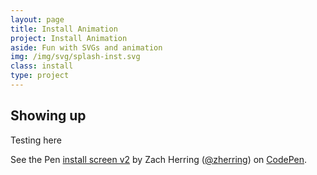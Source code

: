 ```yaml
---
layout: page
title: Install Animation
project: Install Animation
aside: Fun with SVGs and animation
img: /img/svg/splash-inst.svg
class: install
type: project
---
```


## Showing up

Testing here

<div markup="0" class="wide codepen">
    <p data-height="734" data-theme-id="light" data-slug-hash="WxrKPj" data-default-tab="result" data-user="zherring" data-embed-version="2" class="codepen">See the Pen <a href="http://codepen.io/zherring/pen/WxrKPj/">install screen v2</a> by Zach Herring (<a href="http://codepen.io/zherring">@zherring</a>) on <a href="http://codepen.io">CodePen</a>.</p>
    <script async src="//assets.codepen.io/assets/embed/ei.js"></script>
</div>
